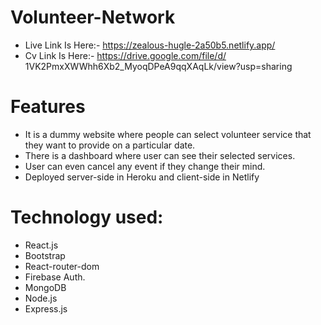 # Volunteer-Network

* Live Link Is Here:- https://zealous-hugle-2a50b5.netlify.app/
* Cv Link Is Here:- https://drive.google.com/file/d/ 1VK2PmxXWWhh6Xb2_MyoqDPeA9qqXAqLk/view?usp=sharing

# Features

* It is a dummy website where people can select volunteer service that they want to provide on a particular date.
* There is a dashboard where user can see their selected services.
* User can even cancel any event if they change their mind.
* Deployed server-side in Heroku and client-side in Netlify

# Technology used: 

* React.js
* Bootstrap
* React-router-dom
* Firebase Auth.
* MongoDB
* Node.js
* Express.js